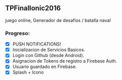 ## TPFinalIonic2016
juego online, Generador de desafíos / batalla naval


### Progreso:
 - [X] PUSH NOTIFICATIONS!
 - [X] Inicializacion de Servicios Basicos.
 - [X] Login con Github (desde Android).
 - [X] Asignacion de Tokens de registro a Firebase Auth.
 - [X] Usuario guardado en Firebase.
 - [X] Splash + Icono
